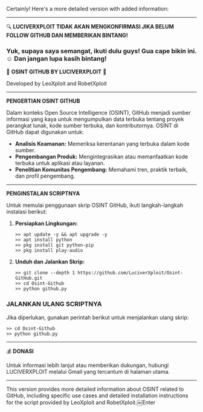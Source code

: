 Certainly! Here's a more detailed version with added information:

---

🔍 **LUCIVERXPLOIT TIDAK AKAN MENGKONFIRMASI JIKA BELUM FOLLOW GITHUB DAN MEMBERIKAN BINTANG!**

### Yuk, supaya saya semangat, ikuti dulu guys! Gua cape bikin ini. ☺️ Dan jangan lupa kasih bintang!

🌟 **OSINT GITHUB BY LUCIVERXPLOIT** 🌟

Developed by LeoXploit and RobetXploit

---

**PENGERTIAN OSINT GITHUB**

Dalam konteks Open Source Intelligence (OSINT), GitHub menjadi sumber informasi yang kaya untuk mengumpulkan data terbuka tentang proyek perangkat lunak, kode sumber terbuka, dan kontributornya. OSINT di GitHub dapat digunakan untuk:

- **Analisis Keamanan:** Memeriksa kerentanan yang terbuka dalam kode sumber.
- **Pengembangan Produk:** Mengintegrasikan atau memanfaatkan kode terbuka untuk aplikasi atau layanan.
- **Penelitian Komunitas Pengembang:** Memahami tren, praktik terbaik, dan profil pengembang.

---

**PENGINSTALAN SCRIPTNYA**

Untuk memulai penggunaan skrip OSINT GitHub, ikuti langkah-langkah instalasi berikut:

1. **Persiapkan Lingkungan:**
   ```
   >> apt update -y && apt upgrade -y
   >> apt install python
   >> pkg install git python-pip
   >> pkg install play-audio
   ```

2. **Unduh dan Jalankan Skrip:**
   ```
   >> git clone --depth 1 https://github.com/LuciverXploit/Osint-GitHub.git
   >> cd Osint-Github
   >> python github.py
   ```

### JALANKAN ULANG SCRIPTNYA

Jika diperlukan, gunakan perintah berikut untuk menjalankan ulang skrip:

```
>> cd Osint-Github
>> python github.py
```

---

💰 **DONASI**

Untuk informasi lebih lanjut atau memberikan dukungan, hubungi LUCIVERXPLOIT melalui Gmail yang tercantum di halaman utama.

---

This version provides more detailed information about OSINT related to GitHub, including specific use cases and detailed installation instructions for the script provided by LeoXploit and RobetXploit.￼Enter
